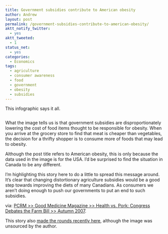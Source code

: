 ```yaml
---
title: Government subsidies contribute to American obesity
author: Andrew
layout: post
permalink: /government-subsidies-contribute-to-american-obesity/
aktt_notify_twitter:
  - yes
aktt_tweeted:
  - 1
status_net:
  - yes
categories:
  - Economics
tags:
  - agriculture
  - consumer awareness
  - food
  - government
  - obesity
  - subsidies
---
```

This infographic says it all.

<p style="text-align: center;">
  <a href="http://www.pcrm.org/magazine/gm07autumn/health_pork.html"><img src="http://www.andrewdyck.com/cms/wp-content/uploads/2010/03/pyramid.jpg" alt="" /></a>
</p>

What the image tells us is that government subsidies are disproportionately lowering the cost of food items thought to be responsible for obesity. When you arrive at the grocery store to find that meat is cheaper than vegetables, the decision for a thrifty shopper is to consume more of foods that may lead to obesity.

Although the post title refers to American obesity, this is only because the data used in the image is for the USA. I&#8217;d be surprised to find the situation in Canada to be any different.

I&#8217;m highlighting this story here to do a little to spread this message around. It&#8217;s clear that changing distortionary agriculture subsidies would be a good step towards improving the diets of many Canadians. As consumers we aren&#8217;t doing enough to push our governments to put an end to such subsidies.

via: [PCRM >> Good Medicine Magazine >> Health vs. Pork: Congress Debates the Farm Bill >> Autumn 2007][1].

This story also <a href="http://consumerist.com/2010/03/why-a-salad-costs-more-than-a-big-mac.html" target="_blank">made the rounds recently here</a>, although the image was unsourced by the author.

 [1]: http://www.pcrm.org/magazine/gm07autumn/health_pork.html
